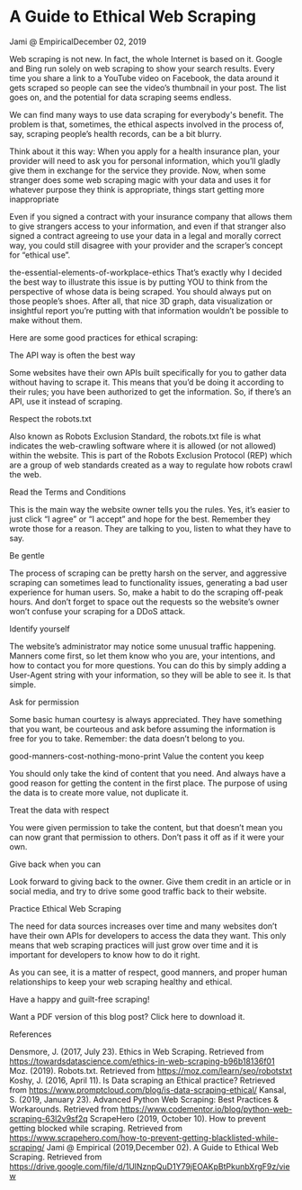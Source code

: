 # A Guide to Ethical Web Scraping

Jami @ EmpiricalDecember 02, 2019

Web scraping is not new. In fact, the whole Internet is based on it. Google and Bing run solely on web scraping to show your search results. Every time you share a link to a YouTube video on Facebook, the data around it gets scraped so people can see the video’s thumbnail in your post. The list goes on, and the potential for data scraping seems endless.

We can find many ways to use data scraping for everybody's benefit. The problem is that, sometimes, the ethical aspects involved in the process of, say, scraping people’s health records, can be a bit blurry.

Think about it this way: When you apply for a health insurance plan, your provider will need to ask you for personal information, which you’ll gladly give them in exchange for the service they provide. Now, when some stranger does some web scraping magic with your data and uses it for whatever purpose they think is appropriate, things start getting more inappropriate

Even if you signed a contract with your insurance company that allows them to give strangers access to your information, and even if that stranger also signed a contract agreeing to use your data in a legal and morally correct way, you could still disagree with your provider and the scraper’s concept for “ethical use”.

the-essential-elements-of-workplace-ethics
That’s exactly why I decided the best way to illustrate this issue is by putting YOU to think from the perspective of whose data is being scraped. You should always put on those people’s shoes. After all, that nice 3D graph, data visualization or insightful report you’re putting with that information wouldn’t be possible to make without them.

Here are some good practices for ethical scraping:

The API way is often the best way

Some websites have their own APIs built specifically for you to gather data without having to scrape it. This means that you’d be doing it according to their rules; you have been authorized to get the information. So, if there’s an API, use it instead of scraping.

Respect the robots.txt

Also known as Robots Exclusion Standard, the robots.txt file is what indicates the web-crawling software where it is allowed (or not allowed) within the website. This is part of the Robots Exclusion Protocol (REP) which are a group of web standards created as a way to regulate how robots crawl the web.

Read the Terms and Conditions

This is the main way the website owner tells you the rules. Yes, it’s easier to just click “I agree” or “I accept” and hope for the best. Remember they wrote those for a reason. They are talking to you, listen to what they have to say.

Be gentle

The process of scraping can be pretty harsh on the server, and aggressive scraping can sometimes lead to functionality issues, generating a bad user experience for human users. So, make a habit to do the scraping off-peak hours. And don’t forget to space out the requests so the website’s owner won’t confuse your scraping for a DDoS attack.

Identify yourself

The website’s administrator may notice some unusual traffic happening. Manners come first, so let them know who you are, your intentions, and how to contact you for more questions. You can do this by simply adding a User-Agent string with your information, so they will be able to see it. Is that simple.

Ask for permission

Some basic human courtesy is always appreciated. They have something that you want, be courteous and ask before assuming the information is free for you to take. Remember: the data doesn’t belong to you.

good-manners-cost-nothing-mono-print
Value the content you keep

You should only take the kind of content that you need. And always have a good reason for getting the content in the first place. The purpose of using the data is to create more value, not duplicate it. 

Treat the data with respect 

You were given permission to take the content, but that doesn’t mean you can now grant that permission to others. Don’t pass it off as if it were your own. 

Give back when you can

Look forward to giving back to the owner. Give them credit in an article or in social media, and try to drive some good traffic back to their website.

Practice Ethical Web Scraping

The need for data sources increases over time and many websites don’t have their own APIs for developers to access the data they want. This only means that web scraping practices will just grow over time and it is important for developers to know how to do it right.

As you can see, it is a matter of respect, good manners, and proper human relationships to keep your web scraping healthy and ethical.

Have a happy and guilt-free scraping!

Want a PDF version of this blog post? Click here to download it.

References

Densmore, J. (2017, July 23). Ethics in Web Scraping. Retrieved from https://towardsdatascience.com/ethics-in-web-scraping-b96b18136f01
Moz. (2019). Robots.txt. Retrieved from https://moz.com/learn/seo/robotstxt
Koshy, J. (2016, April 11). Is Data scraping an Ethical practice? Retrieved from https://www.promptcloud.com/blog/is-data-scraping-ethical/
Kansal, S. (2019, January 23). Advanced Python Web Scraping: Best Practices & Workarounds. Retrieved from https://www.codementor.io/blog/python-web-scraping-63l2v9sf2q
ScrapeHero (2019, October 10). How to prevent getting blocked while scraping. Retrieved from https://www.scrapehero.com/how-to-prevent-getting-blacklisted-while-scraping/
Jami @ Empirical (2019,December 02). A Guide to Ethical Web Scraping. Retrieved from
https://drive.google.com/file/d/1UlNznpQuD1Y79jEOAKpBtPkunbXrgF9z/view
